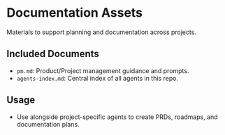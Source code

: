 # Documentation Assets

Materials to support planning and documentation across projects.

## Included Documents
- `pm.md`: Product/Project management guidance and prompts.
 - `agents-index.md`: Central index of all agents in this repo.

## Usage
- Use alongside project-specific agents to create PRDs, roadmaps, and documentation plans.
